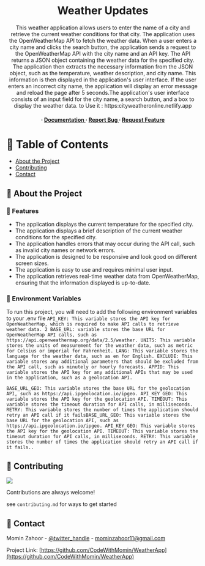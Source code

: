 <div align='center'>

<h1>Weather Updates</h1>
<p>This weather application allows users to enter the name of a city and retrieve the current weather conditions for that city. The application uses the OpenWeatherMap API to fetch the weather data. When a user enters a city name and clicks the search button, the application sends a request to the OpenWeatherMap API with the city name and an API key. The API returns a JSON object containing the weather data for the specified city. The application then extracts the necessary information from the JSON object, such as the temperature, weather description, and city name. This information is then displayed in the application's user interface. If the user enters an incorrect city name, the application will display an error message and reload the page after 5 seconds.The application's user interface consists of an input field for the city name, a search button, and a box to display the weather data.    to Use it : 
  https:cityweatheronline.netlify.app </p>

<h4> <span> · </span> <a href="https://github.com/CodeWithMomin/WeatherApp/blob/master/README.md"> Documentation </a> <span> · </span> <a href="https://github.com/CodeWithMomin/WeatherApp/issues"> Report Bug </a> <span> · </span> <a href="https://github.com/CodeWithMomin/WeatherApp/issues"> Request Feature </a> </h4>


</div>

# :notebook_with_decorative_cover: Table of Contents

- [About the Project](#star2-about-the-project)
- [Contributing](#wave-contributing)
- [Contact](#handshake-contact)


## :star2: About the Project

### :dart: Features
- The application displays the current temperature for the specified city.
- The application displays a brief description of the current weather conditions for the specified city.
- The application handles errors that may occur during the API call, such as invalid city names or network errors.
- The application is designed to be responsive and look good on different screen sizes.
- The application is easy to use and requires minimal user input.
- The application retrieves real-time weather data from OpenWeatherMap, ensuring that the information displayed is up-to-date.


### :key: Environment Variables
To run this project, you will need to add the following environment variables to your .env file
`API_KEY: This variable stores the API key for OpenWeatherMap, which is required to make API calls to retrieve weather data. 2 BASE_URL: variable stores the base URL for OpenWeatherMap API calls, such as https://api.openweathermap.org/data/2.5/weather. UNITS: This variable stores the units of measurement for the weather data, such as metric for Celsius or imperial for Fahrenheit. LANG: This variable stores the language for the weather data, such as en for English. EXCLUDE: This variable stores any additional parameters that should be excluded from the API call, such as minutely or hourly forecasts. APPID: This variable stores the API key for any additional APIs that may be used in the application, such as a geolocation API.`

`BASE_URL_GEO: This variable stores the base URL for the geolocation API, such as https://api.ipgeolocation.io/ipgeo. API_KEY_GEO: This variable stores the API key for the geolocation API. TIMEOUT: This variable stores the timeout duration for API calls, in milliseconds. RETRY: This variable stores the number of times the application should retry an API call if it failsBASE_URL_GEO: This variable stores the base URL for the geolocation API, such as https://api.ipgeolocation.io/ipgeo. API_KEY_GEO: This variable stores the API key for the geolocation API. TIMEOUT: This variable stores the timeout duration for API calls, in milliseconds. RETRY: This variable stores the number of times the application should retry an API call if it fails..`



## :wave: Contributing

<a href="https://github.com/CodeWithMomin/WeatherApp/graphs/contributors"> <img src="https://contrib.rocks/image?repo=Louis3797/awesome-readme-template" /> </a>

Contributions are always welcome!

see `contributing.md` for ways to get started

## :handshake: Contact

Momin Zahoor - [@twitter_handle](_mominzahoor_) - mominzahoor11@gmail.com

Project Link: [https://github.com/CodeWithMomin/WeatherApp](https://github.com/CodeWithMomin/WeatherApp)
